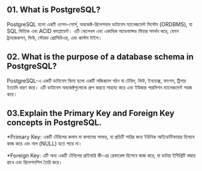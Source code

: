 ## 01. What is PostgreSQL?
PostgreSQL হলো একটি ওপেন-সোর্স, অবজেক্ট-রিলেশনাল ডাটাবেস ম্যানেজমেন্ট সিস্টেম (ORDBMS), যা SQL ভিত্তিক এবং ACID কমপ্লায়েন্ট। এটি স্কেলেবল এবং একাধিক অ্যাডভান্সড ফিচার সমর্থন করে, যেমন ট্রানজেকশন, ভিউ, স্টোরড প্রোসিডিওর, এবং কাস্টম টাইপ।

## 02. What is the purpose of a database schema in PostgreSQL?
PostgreSQL-এ একটি ডাটাবেস স্কিমা হলো একটি লজিক্যাল গঠন যা টেবিল, ভিউ, ইনডেক্স, ফাংশন, ট্রিগার ইত্যাদি ধারণ করে। এটি ডাটাবেস অবজেক্টগুলোকে গ্রুপ করতে সাহায্য করে এবং ইউজার পারমিশন ম্যানেজমেন্ট সহজ করে।

## 03.Explain the Primary Key and Foreign Key concepts in PostgreSQL.
*Primary Key: একটি টেবিলের কলাম বা কলামের সমন্বয়, যা প্রতিটি সারির জন্য ইউনিক আইডেন্টিফায়ার হিসাবে কাজ করে এবং নাল (NULL) হতে পারে না।

*Foreign Key: এটি অন্য একটি টেবিলের প্রাইমারি কী-এর রেফারেন্স হিসেবে কাজ করে, যা ডাটার ইন্টিগ্রিটি বজায় রাখে এবং রিলেশনশিপ তৈরি করে।
